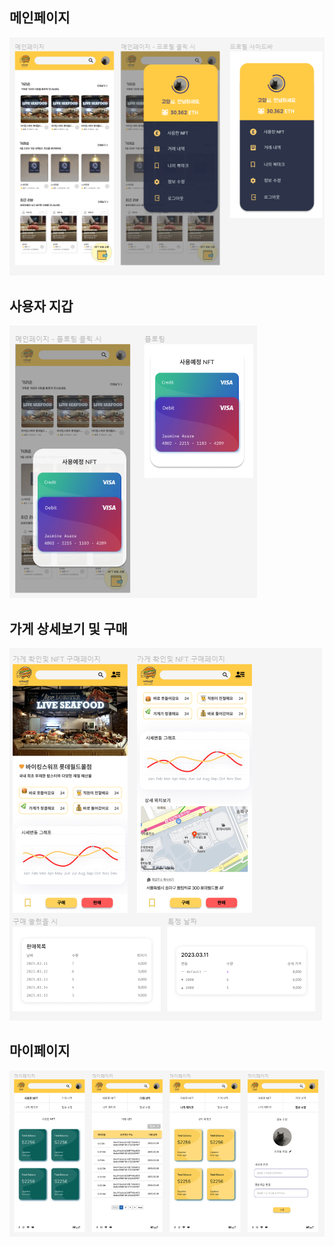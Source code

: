 ## 메인페이지

![image](./img/mainpage.png)

## 사용자 지갑

![image](./img/floating.png)

## 가게 상세보기 및 구매

![image](./img/detail.png)

## 마이페이지

![image](./img/mypage.png)
